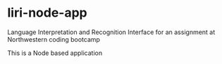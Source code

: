 # liri-node-app
Language Interpretation and Recognition Interface for an assignment at Northwestern coding bootcamp

This is a Node based application
